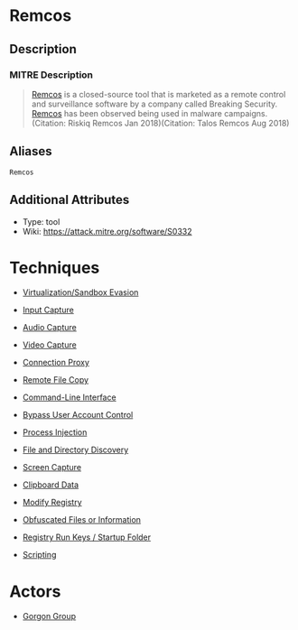 
# Remcos

## Description

### MITRE Description

> [Remcos](https://attack.mitre.org/software/S0332) is a closed-source tool that is marketed as a remote control and surveillance software by a company called Breaking Security. [Remcos](https://attack.mitre.org/software/S0332) has been observed being used in malware campaigns.(Citation: Riskiq Remcos Jan 2018)(Citation: Talos Remcos Aug 2018)

## Aliases

```
Remcos
```

## Additional Attributes

* Type: tool
* Wiki: https://attack.mitre.org/software/S0332

# Techniques


* [Virtualization/Sandbox Evasion](../techniques/Virtualization-Sandbox-Evasion.md)

* [Input Capture](../techniques/Input-Capture.md)
    
* [Audio Capture](../techniques/Audio-Capture.md)
    
* [Video Capture](../techniques/Video-Capture.md)
    
* [Connection Proxy](../techniques/Connection-Proxy.md)
    
* [Remote File Copy](../techniques/Remote-File-Copy.md)
    
* [Command-Line Interface](../techniques/Command-Line-Interface.md)
    
* [Bypass User Account Control](../techniques/Bypass-User-Account-Control.md)
    
* [Process Injection](../techniques/Process-Injection.md)
    
* [File and Directory Discovery](../techniques/File-and-Directory-Discovery.md)
    
* [Screen Capture](../techniques/Screen-Capture.md)
    
* [Clipboard Data](../techniques/Clipboard-Data.md)
    
* [Modify Registry](../techniques/Modify-Registry.md)
    
* [Obfuscated Files or Information](../techniques/Obfuscated-Files-or-Information.md)
    
* [Registry Run Keys / Startup Folder](../techniques/Registry-Run-Keys---Startup-Folder.md)
    
* [Scripting](../techniques/Scripting.md)
    

# Actors


* [Gorgon Group](../actors/Gorgon-Group.md)

